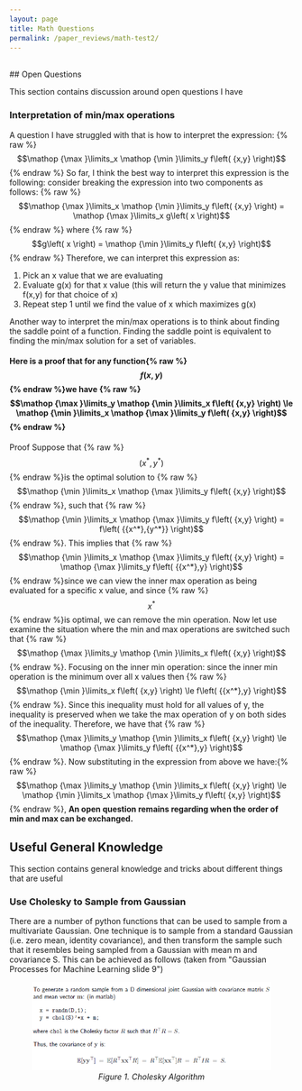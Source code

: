 ```yaml
---
layout: page
title: Math Questions
permalink: /paper_reviews/math-test2/
---
```

<br />
## Open Questions

This section contains discussion around open questions I have


### Interpretation of min/max operations

A question I have struggled with that is how to interpret the expression:
{% raw %} $$\mathop {\max }\limits_x \mathop {\min }\limits_y f\left( {x,y} \right)$$ {% endraw %}
So far, I think the best way to interpret this expression is the following: consider breaking the expression into two components as follows:
{% raw %} $$\mathop {\max }\limits_x \mathop {\min }\limits_y f\left( {x,y} \right) = \mathop {\max }\limits_x g\left( x \right)$$ {% endraw %} where {% raw %} $$g\left( x \right) = \mathop {\min }\limits_y f\left( {x,y} \right)$$ {% endraw %}
Therefore, we can interpret this expression as:
1. Pick an x value that we are evaluating
2. Evaluate g(x) for that x value (this will return the y value that minimizes f(x,y) for that choice of x)
3. Repeat step 1 until we find the value of x which maximizes g(x)

Another way to interpret the min/max operations is to think about finding the saddle point of a function. Finding the saddle point is equivalent to finding the min/max solution for a set of variables.



#### Here is a proof that for any function{% raw %} $$f\left( {x,y} \right)$$ {% endraw %}we have {% raw %} $$\mathop {\max }\limits_y \mathop {\min }\limits_x f\left( {x,y} \right) \le \mathop {\min }\limits_x \mathop {\max }\limits_y f\left( {x,y} \right)$$ {% endraw %} 

Proof
Suppose that {% raw %} $$\left( {{x^*},{y^*}} \right)$$ {% endraw %}is the optimal solution to {% raw %} $$\mathop {\min }\limits_x \mathop {\max }\limits_y f\left( {x,y} \right)$$ {% endraw %}, such that {% raw %} $$\mathop {\min }\limits_x \mathop {\max }\limits_y f\left( {x,y} \right) = f\left( {{x^*},{y^*}} \right)$$ {% endraw %}. This implies that {% raw %} $$\mathop {\min }\limits_x \mathop {\max }\limits_y f\left( {x,y} \right) = \mathop {\max }\limits_y f\left( {{x^*},y} \right)$$ {% endraw %}since we can view the inner max operation as being evaluated for a specific x value, and since {% raw %} $${x^*}$$ {% endraw %}is optimal, we can remove the min operation. 
Now let use examine the situation where the min and max operations are switched such that {% raw %} $$\mathop {\max }\limits_y \mathop {\min }\limits_x f\left( {x,y} \right)$$ {% endraw %}. Focusing on the inner min operation: since the inner min operation is the minimum over all x values then {% raw %} $$\mathop {\min }\limits_x f\left( {x,y} \right) \le f\left( {{x^*},y} \right)$$ {% endraw %}.  Since this inequality must hold for all values of y, the inequality is preserved when we take the max operation of y on both sides of the inequality. Therefore, we have that {% raw %} $$\mathop {\max }\limits_y \mathop {\min }\limits_x f\left( {x,y} \right) \le \mathop {\max }\limits_y f\left( {{x^*},y} \right)$$ {% endraw %}. Now substituting in the expression from above we have:{% raw %} $$\mathop {\max }\limits_y \mathop {\min }\limits_x f\left( {x,y} \right) \le \mathop {\min }\limits_x \mathop {\max }\limits_y f\left( {x,y} \right)$$ {% endraw %}, 
 **An open question remains regarding when the order of min and max can be exchanged.**


## Useful General Knowledge

This section contains general knowledge and tricks about different things that are useful



### Use Cholesky to Sample from Gaussian

There are a number of python functions that can be used to sample from a multivariate Gaussian. One technique is to sample from a standard Gaussian (i.e. zero mean, identity covariance), and then transform the sample such that it resembles being sampled from a Gaussian with mean m and covariance S. This can be achieved as follows (taken from "Gaussian Processes for Machine Learning slide 9")

<figure><center><img src="/assets/img/math-test2/image1.png" alt="Figure 1. Cholesky Algorithm" width="500"/> <figcaption> <em>Figure 1. Cholesky Algorithm </em> </figcaption> </center></figure>
 



